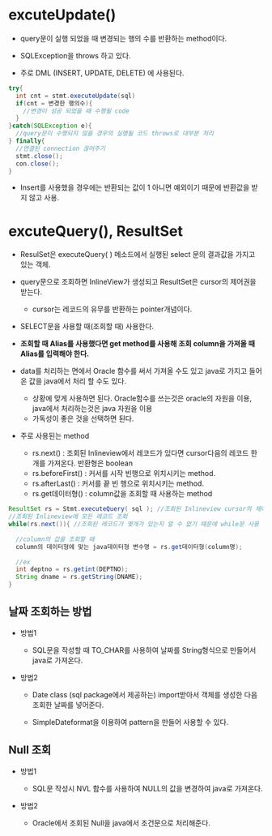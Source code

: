 # excuteUpdate()

* query문이 실행 되었을 때 변경되는 행의 수를 반환하는 method이다.

* SQLException을 throws 하고 있다.

* 주로 DML (INSERT, UPDATE, DELETE) 에 사용된다.
 
```java
try{
  int cnt = stmt.executeUpdate(sql)
  if(cnt = 변경한 행의수){
    //변경이 성공 되었을 때 수행될 code
  }
}catch(SQLException e){
  //query문이 수행되지 않을 경우의 실행될 코드 throws로 대부분 처리
} finally{
  //연결된 connection 끊어주기
  stmt.close();
  con.close();
}
```

* Insert를 사용했을 경우에는 반환되는 값이 1 아니면 예외이기 때문에 반환값을 받지 않고 사용.

# excuteQuery(), ResultSet

* ResulSet은 executeQuery( ) 메소드에서 실행된 select 문의 결과값을 가지고 있는 객체.

* query문으로 조회하면 InlineView가 생성되고 ResultSet은 cursor의 제어권을 받는다.

  * cursor는 레코드의 유무를 반환하는 pointer개념이다.

* SELECT문을 사용할 때(조회할 때) 사용한다.

* **조회할 때 Alias를 사용했다면 get method를 사용해 조회 column을 가져올 때 Alias를 입력해야 한다.**

* data를 처리하는 면에서 Oracle 함수를 써서 가져올 수도 있고 java로 가지고 들어온 값을 java에서 처리 할 수도 있다.

  * 상황에 맞게 사용하면 된다. Oracle함수를 쓰는것은 oracle의 자원을 이용, java에서 처리하는것은 java 자원을 이용
  * 가독성이 좋은 것을 선택하면 된다. 

* 주로 사용된는 method

  * rs.next() : 조회된 Inlineview에서 레코드가 있다면 cursor다음의 레코드 한개를 가져온다. 반환형은 boolean
  * rs.beforeFirst() : 커서를 시작 빈행으로 위치시키는 method.
  * rs.afterLast() : 커서를 끝 빈 행으로 위치시키는 method.
  * rs.get데이터형() : column값을 조회할 때 사용하는 method
```java
ResultSet rs = Stmt.executeQuery( sql ); //조회된 Inlineview cursor의 제어권을 얻는다.
//조회된 Inlineview에 모든 레코드 조회
while(rs.next()){ //조회된 레코드가 몇개가 있는지 알 수 없기 때문에 while문 사용
  
  //column의 값을 조회할 때
  column의 데이터형에 맞는 java데이터형 변수명 = rs.get데이터형(column명);
  
  //ex
  int deptno = rs.getint(DEPTNO); 
  String dname = rs.getString(DNAME);
}
```

## 날짜 조회하는 방법

* 방법1

  * SQL문을 작성할 때 TO_CHAR를 사용하여 날짜를 String형식으로 만들어서 java로 가져온다.

* 방법2

  * Date class (sql package에서 제공하는) import받아서 객체를 생성한 다음 조회한 날짜를 넣어준다.

  * SimpleDateformat을 이용하여 pattern을 만들어 사용할 수 있다.

## Null 조회

* 방법1

  * SQL문 작성시 NVL 함수를 사용하여 NULL의 값을 변경하여 java로 가져온다.

* 방법2

  * Oracle에서 조회된 Null을 java에서 조건문으로 처리해준다.

